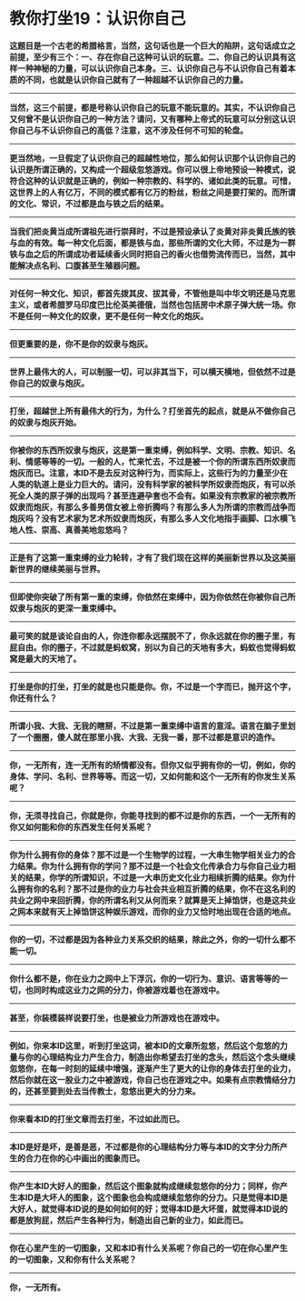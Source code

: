 教你打坐19：认识你自己
====

			

**这题目是一个古老的希腊格言，当然，这句话也是一个巨大的陷阱，这句话成立之前提，至少有三个：一、存在你自己这种可认识的玩意。二、你自己的认识具有这样一种神秘的力量，可以认识你自己本身。三、认识你自己与不认识你自己有着本质的不同，也就是认识你自己就有了一种超越不认识你自己的力量。**

** **

**当然，这三个前提，都是号称认识你自己的玩意不能玩意的。其实，不认识你自己又何曾不是认识你自己的一种方法？请问，又有哪种上帝式的玩意可以分别这认识你自己与不认识你自己的高低？注意，这不涉及任何不可知的轮盘。**

** **

**更当然地，一旦假定了认识你自己的超越性地位，那么如何认识那个认识你自己的认识是所谓正确的，又构成一个超级忽悠游戏。你可以很上帝地预设一种模式，说符合这种的认识就是正确的，例如一种宗教的、科学的、诸如此类的玩意。可惜，这世界上的人有亿万，不同的模式都有亿万的粉丝，粉丝之间是要打架的。而所谓的文化、常识，不过都是血与铁之后的结果。**

** **

**当我们把炎黄当成所谓祖先进行崇拜时，不过是预设承认了炎黄对非炎黄氏族的铁与血的有效。每一种文化后面，都是铁与血，那些所谓的文化大师，不过是为一群铁与血之后的所谓成功者延续香火同时把自己的香火也借势流传而已，当然，其中能解决点名利、口腹甚至生殖器问题。**

** **

**对任何一种文化、知识，都首先拨其皮、拔其骨，不管他是叫中华文明还是马克思主义，或者希腊罗马印度巴比伦英美德俄，当然也包括房中术原子弹大统一场。你不是任何一种文化的奴隶，更不是任何一种文化的炮灰。**

** **

**但更重要的是，你不是你的奴隶与炮灰。**

** **

**世界上最伟大的人，可以制服一切，可以非其当下，可以横天横地，但依然不过是你自己的奴隶与炮灰。**

** **

**打坐，超越世上所有最伟大的行为，为什么？打坐首先的起点，就是从不做你自己的奴隶与炮灰开始。**

** **

**你被你的东西所奴隶与炮灰，这是第一重束缚，例如科学、文明、宗教、知识、名利、情感等等的一切。一般的人，忙来忙去，不过是被一个你的所谓东西所奴隶而炮灰而已。注意，本ID不是去反对这种行为，而实际上，这些行为的力量至少在人类的轨道上是业力巨大的。请问，没有科学家的被科学所奴隶而炮灰，有可以杀死全人类的原子弹的出现吗？甚至连避孕套也不会有。如果没有宗教家的被宗教所奴隶而炮灰，有那么多善男信女被上帝折腾吗？有那么多人为所谓的宗教而战争而炮灰吗？没有艺术家为艺术所奴隶而炮灰，有那么多人文化地指手画脚、口水横飞地人性、崇高、真善美地忽悠吗？**

** **

**正是有了这第一重束缚的业力轮转，才有了我们现在这样的美丽新世界以及这美丽新世界的继续美丽与世界。**

** **

**但即使你突破了所有第一重的束缚，你依然在束缚中，因为你依然在你被你自己所奴隶与炮灰的更深一重束缚中。**

** **

**最可笑的就是谈论自由的人，你连你都永远摆脱不了，你永远就在你的圈子里，有屁自由。你的圈子，不过就是蚂蚁窝，别以为自己的天地有多大，蚂蚁也觉得蚂蚁窝是最大的天地了。**

** **

**打坐是你的打坐，打坐的就是也只能是你。你，不过是一个字而已，抛开这个字，你还有什么？**

** **

**所谓小我、大我、无我的瞎掰，不过是第一重束缚中语言的意淫。语言在脑子里划了一个圈圈，傻人就在那里小我、大我、无我一番，那不过都是意识的造作。**

** **

**你，一无所有，连一无所有的矫情都没有。但你又似乎拥有你的一切，例如，你的身体、学问、名利、世界等等。而这一切，又如何能和这个一无所有的你发生关系呢？**

** **

**你，无须寻找自己，你就是你，你能寻找到的都不过是你的东西，一个一无所有的你又如何能和你的东西发生任何关系呢？**

** **

**你为什么拥有你的身体？那不过是一个生物学的过程，一大串生物学相关业力的合力结果。你为什么拥有你的学问？那不过是一个社会文化传承合力与你自己业力相关的结果，你学的所谓知识，不过是一大串历史文化业力相续折腾的结果。你为什么拥有你的名利？那不过是你的业力与社会共业相互折腾的结果，你不在这名利的共业之网中来回折腾，你的所谓名利又从何而来？就算是天上掉馅饼，也是这共业之网本来就有天上掉馅饼这种娱乐游戏，而你的业力又恰时地出现在合适的地点。**

** **

**你的一切，不过都是因为各种业力关系交织的结果，除此之外，你的一切什么都不能一切。**

** **

**你什么都不是，你在业力之网中上下浮沉，你的一切行为、意识、语言等等的一切，也同时构成这业力之网的分力，你被游戏着也在游戏中。**

** **

**甚至，你装模装样说要打坐，也是被业力所游戏也在游戏中。**

** **

**例如，你来本ID这里，听到打坐这词，被本ID的文章所忽悠，然后这个忽悠的力量与你的心理结构业力产生合力，制造出你希望去打坐的念头，然后这个念头继续忽悠你，在每一时刻的延续中增强，逐渐产生了更大的让你的身体去打坐的业力，然后你就在这一股业力之中被游戏，你自己也在游戏之中。如果有点宗教情结分力的，还甚至要到处去当传教士，忽悠出更大的分力来。**

** **

**你来看本ID的打坐文章而去打坐，不过如此而已。**

** **

**本ID是好是坏，是善是恶，不过都是你的心理结构分力等与本ID的文字分力所产生的合力在你的心中画出的图象而已。**

** **

**你产生本ID大好人的图象，然后这个图象就构成继续忽悠你的分力；同样，你产生本ID是大坏人的图象，这个图象也会构成继续忽悠你的分力。只是觉得本ID是大好人，就觉得本ID说的是如何如何的好；觉得本ID是大坏蛋，就觉得本ID说的都是放狗屁，然后产生各种行为，制造出自己新的业力，如此而已。**

** **

**你在心里产生的一切图象，又和本ID有什么关系呢？你自己的一切在你心里产生的一切图象，又和你有什么关系呢？**

** **

**你，一无所有。**
